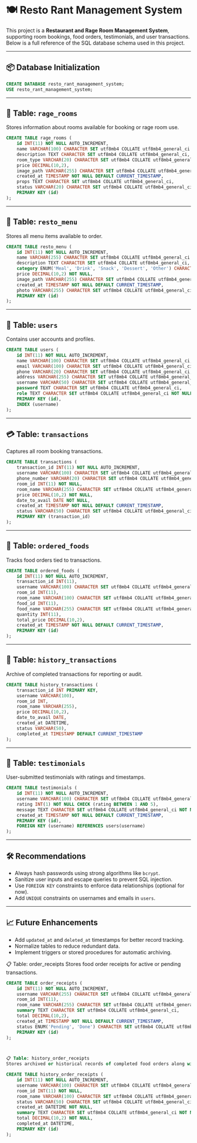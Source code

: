 # 🍽️ Resto Rant Management System

This project is a **Restaurant and Rage Room Management System**, supporting room bookings, food orders, testimonials, and user transactions. Below is a full reference of the SQL database schema used in this project.

---

## 📦 Database Initialization

```sql
CREATE DATABASE resto_rant_management_system;
USE resto_rant_management_system;
```

---

## 🏨 Table: `rage_rooms`

Stores information about rooms available for booking or rage room use.

```sql
CREATE TABLE rage_rooms (
    id INT(11) NOT NULL AUTO_INCREMENT,
    name VARCHAR(100) CHARACTER SET utf8mb4 COLLATE utf8mb4_general_ci NOT NULL,
    description TEXT CHARACTER SET utf8mb4 COLLATE utf8mb4_general_ci,
    room_type VARCHAR(20) CHARACTER SET utf8mb4 COLLATE utf8mb4_general_ci,
    price DECIMAL(10,2),
    image_path VARCHAR(255) CHARACTER SET utf8mb4 COLLATE utf8mb4_general_ci,
    created_at TIMESTAMP NOT NULL DEFAULT CURRENT_TIMESTAMP,
    props TEXT CHARACTER SET utf8mb4 COLLATE utf8mb4_general_ci,
    status VARCHAR(20) CHARACTER SET utf8mb4 COLLATE utf8mb4_general_ci NOT NULL DEFAULT 'available',
    PRIMARY KEY (id)
);
```

---

## 🍔 Table: `resto_menu`

Stores all menu items available to order.

```sql
CREATE TABLE resto_menu (
    id INT(11) NOT NULL AUTO_INCREMENT,
    name VARCHAR(255) CHARACTER SET utf8mb4 COLLATE utf8mb4_general_ci NOT NULL,
    description TEXT CHARACTER SET utf8mb4 COLLATE utf8mb4_general_ci,
    category ENUM('Meal', 'Drink', 'Snack', 'Dessert', 'Other') CHARACTER SET utf8mb4 COLLATE utf8mb4_general_ci NOT NULL,
    price DECIMAL(10,2) NOT NULL,
    image_path VARCHAR(255) CHARACTER SET utf8mb4 COLLATE utf8mb4_general_ci,
    created_at TIMESTAMP NOT NULL DEFAULT CURRENT_TIMESTAMP,
    photo VARCHAR(255) CHARACTER SET utf8mb4 COLLATE utf8mb4_general_ci,
    PRIMARY KEY (id)
);
```

---

## 👥 Table: `users`

Contains user accounts and profiles.

```sql
CREATE TABLE users (
    id INT(11) NOT NULL AUTO_INCREMENT,
    name VARCHAR(100) CHARACTER SET utf8mb4 COLLATE utf8mb4_general_ci,
    email VARCHAR(100) CHARACTER SET utf8mb4 COLLATE utf8mb4_general_ci,
    phone VARCHAR(20) CHARACTER SET utf8mb4 COLLATE utf8mb4_general_ci,
    address VARCHAR(255) CHARACTER SET utf8mb4 COLLATE utf8mb4_general_ci,
    username VARCHAR(50) CHARACTER SET utf8mb4 COLLATE utf8mb4_general_ci,
    password TEXT CHARACTER SET utf8mb4 COLLATE utf8mb4_general_ci,
    role TEXT CHARACTER SET utf8mb4 COLLATE utf8mb4_general_ci NOT NULL,
    PRIMARY KEY (id),
    INDEX (username)
);
```

---

## 💳 Table: `transactions`

Captures all room booking transactions.

```sql
CREATE TABLE transactions (
    transaction_id INT(11) NOT NULL AUTO_INCREMENT,
    username VARCHAR(100) CHARACTER SET utf8mb4 COLLATE utf8mb4_general_ci NOT NULL,
    phone_number VARCHAR(20) CHARACTER SET utf8mb4 COLLATE utf8mb4_general_ci,
    room_id INT(11) NOT NULL,
    room_name VARCHAR(255) CHARACTER SET utf8mb4 COLLATE utf8mb4_general_ci NOT NULL,
    price DECIMAL(10,2) NOT NULL,
    date_to_avail DATE NOT NULL,
    created_at TIMESTAMP NOT NULL DEFAULT CURRENT_TIMESTAMP,
    status VARCHAR(50) CHARACTER SET utf8mb4 COLLATE utf8mb4_general_ci DEFAULT 'Pending',
    PRIMARY KEY (transaction_id)
);
```

---

## 🧽 Table: `ordered_foods`

Tracks food orders tied to transactions.

```sql
CREATE TABLE ordered_foods (
    id INT(11) NOT NULL AUTO_INCREMENT,
    transaction_id INT(11),
    username VARCHAR(100) CHARACTER SET utf8mb4 COLLATE utf8mb4_general_ci,
    room_id INT(11),
    room_name VARCHAR(100) CHARACTER SET utf8mb4 COLLATE utf8mb4_general_ci,
    food_id INT(11),
    food_name VARCHAR(255) CHARACTER SET utf8mb4 COLLATE utf8mb4_general_ci,
    quantity INT(11),
    total_price DECIMAL(10,2),
    created_at TIMESTAMP NOT NULL DEFAULT CURRENT_TIMESTAMP,
    PRIMARY KEY (id)
);
```

---

## 📜 Table: `history_transactions`

Archive of completed transactions for reporting or audit.

```sql
CREATE TABLE history_transactions (
    transaction_id INT PRIMARY KEY,
    username VARCHAR(100),
    room_id INT,
    room_name VARCHAR(255),
    price DECIMAL(10,2),
    date_to_avail DATE,
    created_at DATETIME,
    status VARCHAR(50),
    completed_at TIMESTAMP DEFAULT CURRENT_TIMESTAMP
);
```

---

## 💬 Table: `testimonials`

User-submitted testimonials with ratings and timestamps.

```sql
CREATE TABLE testimonials (
    id INT(11) NOT NULL AUTO_INCREMENT,
    username VARCHAR(100) CHARACTER SET utf8mb4 COLLATE utf8mb4_general_ci NOT NULL,
    rating INT(1) NOT NULL CHECK (rating BETWEEN 1 AND 5),
    message TEXT CHARACTER SET utf8mb4 COLLATE utf8mb4_general_ci NOT NULL,
    created_at TIMESTAMP NOT NULL DEFAULT CURRENT_TIMESTAMP,
    PRIMARY KEY (id),
    FOREIGN KEY (username) REFERENCES users(username)
);
```

---

## 🛠 Recommendations

- Always hash passwords using strong algorithms like `bcrypt`.
- Sanitize user inputs and escape queries to prevent SQL injection.
- Use `FOREIGN KEY` constraints to enforce data relationships (optional for now).
- Add `UNIQUE` constraints on usernames and emails in `users`.

---

## 📈 Future Enhancements

- Add `updated_at` and `deleted_at` timestamps for better record tracking.
- Normalize tables to reduce redundant data.
- Implement triggers or stored procedures for automatic archiving.

📋 Table: order_receipts
Stores food order receipts for active or pending transactions.

```sql
CREATE TABLE order_receipts (
    id INT(11) NOT NULL AUTO_INCREMENT,
    username VARCHAR(255) CHARACTER SET utf8mb4 COLLATE utf8mb4_general_ci,
    room_id INT(11),
    room_name VARCHAR(255) CHARACTER SET utf8mb4 COLLATE utf8mb4_general_ci,
    summary TEXT CHARACTER SET utf8mb4 COLLATE utf8mb4_general_ci,
    total DECIMAL(10,2),
    created_at TIMESTAMP NOT NULL DEFAULT CURRENT_TIMESTAMP,
    status ENUM('Pending', 'Done') CHARACTER SET utf8mb4 COLLATE utf8mb4_general_ci DEFAULT 'Pending',
    PRIMARY KEY (id)
);



📋 Table: history_order_receipts
Stores archived or historical records of completed food orders along with summaries.

CREATE TABLE history_order_receipts (
    id INT(11) NOT NULL AUTO_INCREMENT,
    username VARCHAR(100) CHARACTER SET utf8mb4 COLLATE utf8mb4_general_ci NOT NULL,
    room_id INT(11) NOT NULL,
    room_name VARCHAR(100) CHARACTER SET utf8mb4 COLLATE utf8mb4_general_ci NOT NULL,
    status VARCHAR(50) CHARACTER SET utf8mb4 COLLATE utf8mb4_general_ci NOT NULL,
    created_at DATETIME NOT NULL,
    summary TEXT CHARACTER SET utf8mb4 COLLATE utf8mb4_general_ci NOT NULL,
    total DECIMAL(10,2) NOT NULL,
    completed_at DATETIME,
    PRIMARY KEY (id)
);
```
